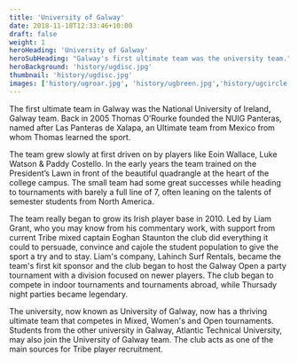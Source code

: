 ```yaml
---
title: 'University of Galway'
date: 2018-11-18T12:33:46+10:00
draft: false
weight: 1
heroHeading: 'University of Galway'
heroSubHeading: "Galway's first ultimate team was the university team."
heroBackground: 'history/ugdisc.jpg'
thumbnail: 'history/ugdisc.jpg'
images: ['history/ugroar.jpg', 'history/ugbreen.jpg','history/ugcircle.jpg','history/ugdisc.jpg','history/uggalwayopen.jpg','history/ugmedals.jpg','history/ugmedals2.jpg','history/ugspirit.jpg','history/ugteam.jpg','history/ugteamindoor.jpg','history/ugteaparty.jpg','history/ugtraining.jpg','history/ugwomen.jpg','history/ugwomenwinners.png','history/ugybn.jpg','history/ugybn2.jpg','history/ljybn.jpg','history/ugsun.jpg']
---
```


The first ultimate team in Galway was the National University of Ireland, Galway team. Back in 2005 Thomas O’Rourke founded the NUIG Panteras, named after Las Panteras de Xalapa, an Ultimate team from Mexico from whom Thomas learned the sport. 

The team grew slowly at first driven on by players like Eoin Wallace, Luke Watson & Paddy Costello. In the early years the team trained on the President’s Lawn in front of the beautiful quadrangle at the heart of the college campus. The small team had some great successes while heading to tournaments with barely a full line of 7, often leaning on the talents of semester students from North America. 

The team really began to grow its Irish player base in 2010. Led by Liam Grant, who you may know from his commentary work, with support from current Tribe mixed captain Eoghan Staunton the club did everything it could to persuade, convince and cajole the student population to give the sport a try and to stay. Liam's company, Lahinch Surf Rentals, became the team's first kit sponsor and the club began to host the Galway Open a party tournament with a division focused on newer players. The club began to compete in indoor tournaments and tournaments abroad, while Thursady night parties became legendary.

The university, now known as University of Galway, now has a thriving ultimate team that competes in Mixed, Women's and Open tournaments. Students from the other university in Galway, Atlantic Technical University, may also join the University of Galway team.  The club acts as one of the main sources for Tribe player recruitment.